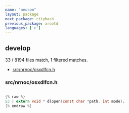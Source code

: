 ```yaml
---
name: "neuron"
layout: package
next_package: cityhash
previous_package: xrootd
languages: ['c']
---
```

## develop
33 / 8194 files match, 1 filtered matches.

 - [src/nrnoc/osxdlfcn.h](#srcnrnocosxdlfcnh)

### src/nrnoc/osxdlfcn.h

```c

{% raw %}
53 | extern void * dlopen(const char *path, int mode);
{% endraw %}

```
